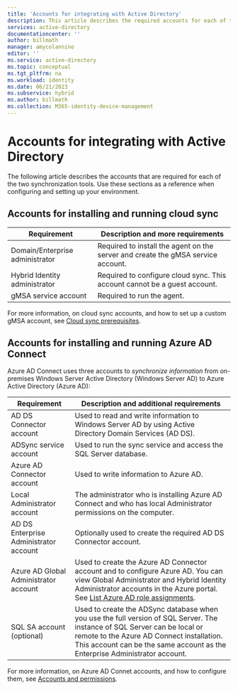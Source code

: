 ```yaml
---
title: 'Accounts for integrating with Active Directory'
description: This article describes the required accounts for each of the synchronization tools.
services: active-directory
documentationcenter: ''
author: billmath
manager: amycolannino
editor: ''
ms.service: active-directory
ms.topic: conceptual
ms.tgt_pltfrm: na
ms.workload: identity
ms.date: 06/21/2023
ms.subservice: hybrid
ms.author: billmath
ms.collection: M365-identity-device-management
---
```


# Accounts for integrating with Active Directory

The following article describes the accounts that are required for each of the two synchronization tools.  Use these sections as a reference when configuring and setting up your environment.

## Accounts for installing and running cloud sync 

|Requirement|Description and more requirements|
|-----|-----|
|Domain/Enterprise administrator|Required to install the agent on the server and create the gMSA service account.|
|Hybrid Identity administrator|Required to configure cloud sync.  This account cannot be a guest account.|
|gMSA service account|Required to run the agent.| 

For more information, on cloud sync accounts, and how to set up a custom gMSA account, see [Cloud sync prerequisites](cloud-sync/how-to-prerequisites.md).

## Accounts for installing and running Azure AD Connect

Azure AD Connect uses three accounts to *synchronize information* from on-premises Windows Server Active Directory (Windows Server AD) to Azure Active Directory (Azure AD):


|Requirement|Description and additional requirements|
|-----|-----|
|AD DS Connector account|Used to read and write information to Windows Server AD by using Active Directory Domain Services (AD DS).|
|ADSync service account|Used to run the sync service and access the SQL Server database.|
|Azure AD Connector account|Used to write information to Azure AD.|
|Local Administrator account|The administrator who is installing Azure AD Connect and who has local Administrator permissions on the computer.|
|AD DS Enterprise Administrator account|Optionally used to create the required AD DS Connector account.|
|Azure AD Global Administrator account|Used to create the Azure AD Connector account and to configure Azure AD. You can view Global Administrator and Hybrid Identity Administrator accounts in the Azure portal. See [List Azure AD role assignments](../roles/view-assignments.md).|
|SQL SA account (optional)|Used to create the ADSync database when you use the full version of SQL Server. The instance of SQL Server can be local or remote to the Azure AD Connect installation. This account can be the same account as the Enterprise Administrator account.|

For more information, on Azure AD Connet accounts, and how to configure them, see [Accounts and permissions](connect/reference-connect-accounts-permissions.md).




